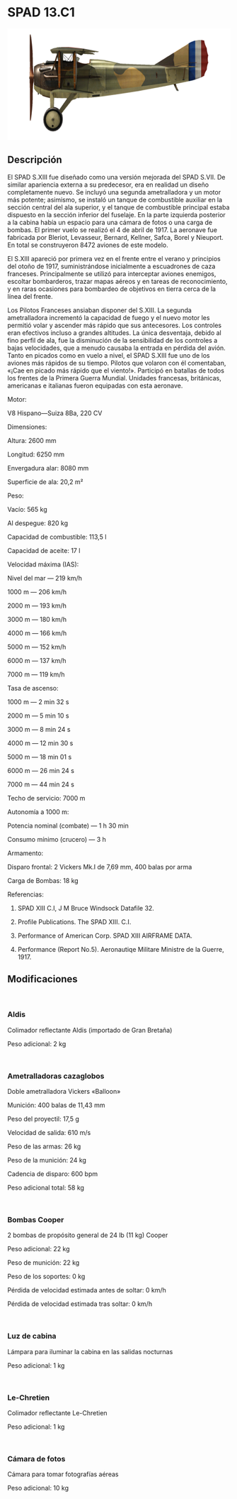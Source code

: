 # SPAD 13.C1
  

  
![spad13](../images/spad13.png)
  

  
## Descripción
  

  
El SPAD S.XIII fue diseñado como una versión mejorada del SPAD S.VII. De similar apariencia externa a su predecesor, era en realidad un diseño completamente nuevo. Se incluyó una segunda ametralladora y un motor más potente; asimismo, se instaló un tanque de combustible auxiliar en la sección central del ala superior, y el tanque de combustible principal estaba dispuesto en la sección inferior del fuselaje. En la parte izquierda posterior a la cabina había un espacio para una cámara de fotos o una carga de bombas. El primer vuelo se realizó el 4 de abril de 1917. La aeronave fue fabricada por  Bleriot, Levasseur, Bernard, Kellner, Safca, Borel y Nieuport. En total se construyeron 8472 aviones de este modelo.
  

  
El S.XIII apareció por primera vez en el frente entre el verano y principios del otoño de 1917, suministrándose inicialmente a escuadrones de caza franceses. Principalmente se utilizó para interceptar aviones enemigos, escoltar bombarderos, trazar mapas aéreos y en tareas de reconocimiento, y en raras ocasiones para bombardeo de objetivos en tierra cerca de la línea del frente.
  

  
Los Pilotos Franceses ansiaban disponer del S.XIII. La segunda ametralladora incrementó la capacidad de fuego y el nuevo motor les permitió volar y ascender más rápido que sus antecesores. Los controles eran efectivos incluso a grandes altitudes. La única desventaja, debido al fino perfil de ala, fue la disminución de la sensibilidad de los controles a bajas velocidades, que a menudo causaba la entrada en pérdida del avión. Tanto en picados como en vuelo a nivel, el SPAD S.XIII fue uno de los aviones más rápidos de su tiempo. Pilotos que volaron con él comentaban, «¡Cae en picado más rápido que el viento!». Participó en batallas de todos los frentes de la Primera Guerra Mundial. Unidades francesas, británicas, americanas e italianas fueron equipadas con esta aeronave.
  

  

  
Motor:
  
V8 Hispano—Suiza 8Ba, 220 CV
  

  
Dimensiones:
  
Altura: 2600 mm
  
Longitud: 6250 mm
  
Envergadura alar: 8080 mm
  
Superficie de ala: 20,2 m²
  

  
Peso:
  
Vacío: 565 kg
  
Al despegue: 820 kg
  
Capacidad de combustible: 113,5 l
  
Capacidad de aceite: 17 l
  

  
Velocidad máxima (IAS):
  
Nivel del mar — 219 km/h
  
1000 m — 206 km/h
  
2000 m — 193 km/h
  
3000 m — 180 km/h
  
4000 m — 166 km/h
  
5000 m — 152 km/h
  
6000 m — 137 km/h
  
7000 m — 119 km/h
  

  
Tasa de ascenso:
  
1000 m — 2 min 32 s
  
2000 m — 5 min 10 s
  
3000 m — 8 min 24 s
  
4000 m — 12 min 30 s
  
5000 m — 18 min 01 s
  
6000 m — 26 min 24 s
  
7000 m — 44 min 24 s
  

  
Techo de servicio: 7000 m
  

  
Autonomía a 1000 m:
  
Potencia nominal (combate) — 1 h 30 min
  
Consumo mínimo (crucero) — 3 h
  

  
Armamento:
  
Disparo frontal: 2 Vickers Mk.I de 7,69 mm, 400 balas por arma
  
Carga de Bombas: 18 kg
  

  
Referencias:
  
1) SPAD XIII C.I, J M Bruce Windsock Datafile 32.
  
2) Profile Publications. The SPAD XIII. C.I.
  
3) Performance of American Corp. SPAD XIII AIRFRAME DATA.
  
4) Performance (Report No.5). Aeronautiqe Militare  Ministre de la Guerre, 1917.
  

  
## Modificaciones
  
﻿
  
  
### Aldis
  

  
Colimador reflectante Aldis (importado de Gran Bretaña)
  
Peso adicional: 2 kg
  
﻿
  
  
### Ametralladoras cazaglobos
  

  
Doble ametralladora Vickers «Balloon»
  
Munición: 400 balas de 11,43 mm
  
Peso del proyectil: 17,5 g
  
Velocidad de salida: 610 m/s
  
Peso de las armas: 26 kg
  
Peso de la munición: 24 kg
  
Cadencia de disparo: 600 bpm
  
Peso adicional total: 58 kg
  
﻿
  
  
### Bombas Cooper
  

  
2 bombas de propósito general de 24 lb (11 kg) Cooper
  
Peso adicional: 22 kg
  
Peso de munición: 22 kg
  
Peso de los soportes: 0 kg
  
Pérdida de velocidad estimada antes de soltar: 0 km/h
  
Pérdida de velocidad estimada tras soltar: 0 km/h
  
﻿
  
  
### Luz de cabina
  

  
Lámpara para iluminar la cabina en las salidas nocturnas
  
Peso adicional: 1 kg
  
﻿
  
  
### Le-Chretien
  

  
Colimador reflectante Le-Chretien
  
Peso adicional: 1 kg
  
﻿
  
  
### Cámara de fotos
  

  
Cámara para tomar fotografías aéreas
  
Peso adicional: 10 kg
  
